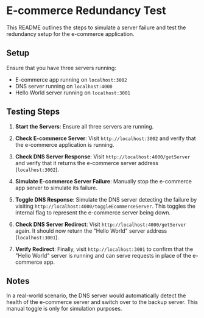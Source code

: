 # E-commerce Redundancy Test

This README outlines the steps to simulate a server failure and test the redundancy setup for the e-commerce application.

## Setup

Ensure that you have three servers running:
- E-commerce app running on `localhost:3002`
- DNS server running on `localhost:4000`
- Hello World server running on `localhost:3001`

## Testing Steps

1. **Start the Servers**: Ensure all three servers are running.

2. **Check E-commerce Server**: Visit `http://localhost:3002` and verify that the e-commerce application is running.

3. **Check DNS Server Response**: Visit `http://localhost:4000/getServer` and verify that it returns the e-commerce server address (`localhost:3002`).

4. **Simulate E-commerce Server Failure**: Manually stop the e-commerce app server to simulate its failure.

5. **Toggle DNS Response**: Simulate the DNS server detecting the failure by visiting `http://localhost:4000/toggleEcommerceServer`. This toggles the internal flag to represent the e-commerce server being down.

6. **Check DNS Server Redirect**: Visit `http://localhost:4000/getServer` again. It should now return the "Hello World" server address (`localhost:3001`).

7. **Verify Redirect**: Finally, visit `http://localhost:3001` to confirm that the "Hello World" server is running and can serve requests in place of the e-commerce app.

## Notes

In a real-world scenario, the DNS server would automatically detect the health of the e-commerce server and switch over to the backup server. This manual toggle is only for simulation purposes.
